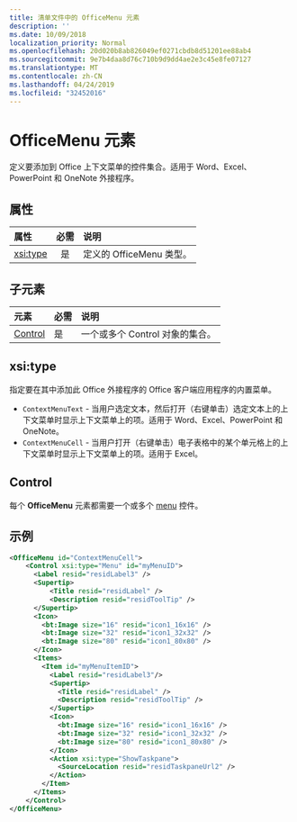 ```yaml
---
title: 清单文件中的 OfficeMenu 元素
description: ''
ms.date: 10/09/2018
localization_priority: Normal
ms.openlocfilehash: 20d020b8ab826049ef0271cbdb8d51201ee88ab4
ms.sourcegitcommit: 9e7b4daa8d76c710b9d9dd4ae2e3c45e8fe07127
ms.translationtype: MT
ms.contentlocale: zh-CN
ms.lasthandoff: 04/24/2019
ms.locfileid: "32452016"
---
```

# <a name="officemenu-element"></a>OfficeMenu 元素

定义要添加到 Office 上下文菜单的控件集合。适用于 Word、Excel、PowerPoint 和 OneNote 外接程序。

## <a name="attributes"></a>属性

| 属性            | 必需 | 说明                          |
|:---------------------|:--------:|:-------------------------------------|
| [xsi:type](#xsitype) | 是      | 定义的 OfficeMenu 类型。|

## <a name="child-elements"></a>子元素

|  元素 |  必需  |  说明  |
|:-----|:-----|:-----|
|  [Control](#control)    | 是 |  一个或多个 Control 对象的集合。  |

## <a name="xsitype"></a>xsi:type

指定要在其中添加此 Office 外接程序的 Office 客户端应用程序的内置菜单。

- `ContextMenuText` -  当用户选定文本，然后打开（右键单击）选定文本上的上下文菜单时显示上下文菜单上的项。适用于 Word、Excel、PowerPoint 和 OneNote。
- `ContextMenuCell` -  当用户打开（右键单击）电子表格中的某个单元格上的上下文菜单时显示上下文菜单上的项。适用于 Excel。 

## <a name="control"></a>Control

每个 **OfficeMenu** 元素都需要一个或多个 [menu](control.md#menu-dropdown-button-controls) 控件。 

## <a name="example"></a>示例

```xml
<OfficeMenu id="ContextMenuCell">
    <Control xsi:type="Menu" id="myMenuID">
      <Label resid="residLabel3" />
      <Supertip>
          <Title resid="residLabel" />
          <Description resid="residToolTip" />
      </Supertip>   
      <Icon>
        <bt:Image size="16" resid="icon1_16x16" />
        <bt:Image size="32" resid="icon1_32x32" />
        <bt:Image size="80" resid="icon1_80x80" />
      </Icon>    
      <Items>
        <Item id="myMenuItemID">
          <Label resid="residLabel3"/>
          <Supertip>
            <Title resid="residLabel" />
            <Description resid="residToolTip" />
          </Supertip>
          <Icon>
            <bt:Image size="16" resid="icon1_16x16" />
            <bt:Image size="32" resid="icon1_32x32" />
            <bt:Image size="80" resid="icon1_80x80" />
          </Icon>    
          <Action xsi:type="ShowTaskpane">
            <SourceLocation resid="residTaskpaneUrl2" />    
          </Action>    
        </Item>
      </Items>
    </Control>   
</OfficeMenu>
```
